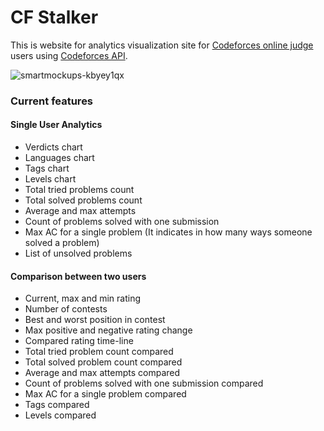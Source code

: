# CF Stalker

This is website for analytics visualization site for [Codeforces online judge](http://codeforces.com/) users using [Codeforces API](https://codeforces.com/apiHelp).



<img src="https://www.linkpicture.com/q/Screenshot-from-2022-08-15-22-02-40.png" alt="smartmockups-kbyey1qx" border="0">

### Current features

#### Single User Analytics
* Verdicts chart
* Languages chart
* Tags chart
* Levels chart
* Total tried problems count
* Total solved problems count
* Average and max attempts
* Count of problems solved with one submission
* Max AC for a single problem (It indicates in how many ways someone solved a problem)
* List of unsolved problems

#### Comparison between two users
* Current, max and min rating
* Number of contests
* Best and worst position in contest
* Max positive and negative rating change
* Compared rating time-line
* Total tried problem count compared
* Total solved problem count compared
* Average and max attempts compared
* Count of problems solved with one submission compared
* Max AC for a single problem compared
* Tags compared
* Levels compared

